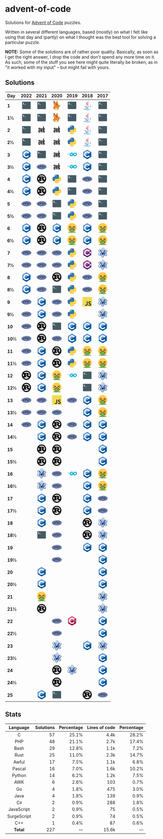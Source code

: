 # advent-of-code

Solutions for [Advent of Code](https://adventofcode.com/) puzzles.

Written in several different languages, based (mostly) on what I felt like using that day
and (partly) on what I thought was the best tool for solving a particular puzzle.

**NOTE:** Some of the solutions are of rather poor quality. Basically, as soon as I get the right answer,
I drop the code and don't spend any more time on it. As such, some of the stuff you see here might quite literally
be broken, as in "it worked with my input" – but might fail with yours.


## Solutions

| Day | 2022 | 2021 | 2020 | 2019 | 2018 | 2017 |
| :--- | :---: | :---: | :---: | :---: | :---: | :---: |
| **1** | [![Bash](https://github.com/suve/advent-of-code/raw/master/.readme/sh.png)](2022/day01/calories.sh) | [![Bash](https://github.com/suve/advent-of-code/raw/master/.readme/sh.png)](2021/day01/sonar.sh) | [![SurgeScript](https://github.com/suve/advent-of-code/raw/master/.readme/ss.png)](2020/day01/expenses1.ss) | [![Bash](https://github.com/suve/advent-of-code/raw/master/.readme/sh.png)](2019/day01/fuel.sh) | [![Java](https://github.com/suve/advent-of-code/raw/master/.readme/java.png)](2018/day01/freq.java) | [![Bash](https://github.com/suve/advent-of-code/raw/master/.readme/sh.png)](2017/day01/captcha.sh) |
| **1½** | [![Bash](https://github.com/suve/advent-of-code/raw/master/.readme/sh.png)](2022/day01/calories.sh) | [![Bash](https://github.com/suve/advent-of-code/raw/master/.readme/sh.png)](2021/day01/triple-sonar.sh) | [![SurgeScript](https://github.com/suve/advent-of-code/raw/master/.readme/ss.png)](2020/day01/expenses2.ss) | [![Bash](https://github.com/suve/advent-of-code/raw/master/.readme/sh.png)](2019/day01/more-fuel.sh) | [![Java](https://github.com/suve/advent-of-code/raw/master/.readme/java.png)](2018/day01/freq2.java) | [![Bash](https://github.com/suve/advent-of-code/raw/master/.readme/sh.png)](2017/day01/captcha.sh) |
| **2** | [![Bash](https://github.com/suve/advent-of-code/raw/master/.readme/sh.png)](2022/day02/rock-paper-scissors.sh) | [![AWK](https://github.com/suve/advent-of-code/raw/master/.readme/awk.png)](2021/day02/submarine.awk) | [![AWK](https://github.com/suve/advent-of-code/raw/master/.readme/awk.png)](2020/day02/passwords.awk) | [![Python](https://github.com/suve/advent-of-code/raw/master/.readme/py.png)](2019/day02/intcode.py) | [![Java](https://github.com/suve/advent-of-code/raw/master/.readme/java.png)](2018/day02/checksum.java) | [![Bash](https://github.com/suve/advent-of-code/raw/master/.readme/sh.png)](2017/day02/part1.sh) |
| **2½** | [![Bash](https://github.com/suve/advent-of-code/raw/master/.readme/sh.png)](2022/day02/rock-paper-scissors.sh) | [![AWK](https://github.com/suve/advent-of-code/raw/master/.readme/awk.png)](2021/day02/submarine.awk) | [![AWK](https://github.com/suve/advent-of-code/raw/master/.readme/awk.png)](2020/day02/passwords2.awk) | [![Python](https://github.com/suve/advent-of-code/raw/master/.readme/py.png)](2019/day02/intcode2.py) | [![Java](https://github.com/suve/advent-of-code/raw/master/.readme/java.png)](2018/day02/findids.java) | [![Bash](https://github.com/suve/advent-of-code/raw/master/.readme/sh.png)](2017/day02/part2.sh) |
| **3** | [![C](https://github.com/suve/advent-of-code/raw/master/.readme/c.png)](2022/day03/rucksacks.c) | [![Bash](https://github.com/suve/advent-of-code/raw/master/.readme/sh.png)](2021/day03/power.sh) | [![AWK](https://github.com/suve/advent-of-code/raw/master/.readme/awk.png)](2020/day03/trees.awk) | [![Go](https://github.com/suve/advent-of-code/raw/master/.readme/go.png)](2019/day03/wires.go) | [![C](https://github.com/suve/advent-of-code/raw/master/.readme/c.png)](2018/day03/fabric.c) | [![Bash](https://github.com/suve/advent-of-code/raw/master/.readme/sh.png)](2017/day03/spiral-dist.sh) |
| **3½** | [![C](https://github.com/suve/advent-of-code/raw/master/.readme/c.png)](2022/day03/rucksacks.c) | [![PHP](https://github.com/suve/advent-of-code/raw/master/.readme/php.png)](2021/day03/oxygen.php) | [![AWK](https://github.com/suve/advent-of-code/raw/master/.readme/awk.png)](2020/day03/trees.awk) | [![Go](https://github.com/suve/advent-of-code/raw/master/.readme/go.png)](2019/day03/wires.go) | [![C](https://github.com/suve/advent-of-code/raw/master/.readme/c.png)](2018/day03/fabric.c) | [![Bash](https://github.com/suve/advent-of-code/raw/master/.readme/sh.png)](2017/day03/spiral-write.sh) |
| **4** | [![C](https://github.com/suve/advent-of-code/raw/master/.readme/c.png)](2022/day04/cleanup.c) | [![Rust](https://github.com/suve/advent-of-code/raw/master/.readme/rs.png)](2021/day04/bingo.rs) | [![Python](https://github.com/suve/advent-of-code/raw/master/.readme/py.png)](2020/day04/passports.py) | [![Bash](https://github.com/suve/advent-of-code/raw/master/.readme/sh.png)](2019/day04/password.sh) | [![PHP](https://github.com/suve/advent-of-code/raw/master/.readme/php.png)](2018/day04/strategy.php) | [![Bash](https://github.com/suve/advent-of-code/raw/master/.readme/sh.png)](2017/day04/checkpass.sh) |
| **4½** | [![C](https://github.com/suve/advent-of-code/raw/master/.readme/c.png)](2022/day04/cleanup.c) | [![Rust](https://github.com/suve/advent-of-code/raw/master/.readme/rs.png)](2021/day04/bingo.rs) | [![Python](https://github.com/suve/advent-of-code/raw/master/.readme/py.png)](2020/day04/valid-passports.py) | [![Bash](https://github.com/suve/advent-of-code/raw/master/.readme/sh.png)](2019/day04/password.sh) | [![PHP](https://github.com/suve/advent-of-code/raw/master/.readme/php.png)](2018/day04/strategy.php) | [![Bash](https://github.com/suve/advent-of-code/raw/master/.readme/sh.png)](2017/day04/checkpass.sh) |
| **5** | [![PHP](https://github.com/suve/advent-of-code/raw/master/.readme/php.png)](2022/day05/cranes.php) | [![PHP](https://github.com/suve/advent-of-code/raw/master/.readme/php.png)](2021/day05/vents.php) | [![Bash](https://github.com/suve/advent-of-code/raw/master/.readme/sh.png)](2020/day05/boarding-pass.sh) | [![Python](https://github.com/suve/advent-of-code/raw/master/.readme/py.png)](2019/day05/intcode3.py) | [![PHP](https://github.com/suve/advent-of-code/raw/master/.readme/php.png)](2018/day05/polymer.php) | [![Bash](https://github.com/suve/advent-of-code/raw/master/.readme/sh.png)](2017/day05/jump.sh) |
| **5½** | [![PHP](https://github.com/suve/advent-of-code/raw/master/.readme/php.png)](2022/day05/cranes.php) | [![PHP](https://github.com/suve/advent-of-code/raw/master/.readme/php.png)](2021/day05/vents.php) | [![Bash](https://github.com/suve/advent-of-code/raw/master/.readme/sh.png)](2020/day05/boarding-pass.sh) | [![Python](https://github.com/suve/advent-of-code/raw/master/.readme/py.png)](2019/day05/intcode3.py) | [![PHP](https://github.com/suve/advent-of-code/raw/master/.readme/php.png)](2018/day05/polymer.php) | [![Bash](https://github.com/suve/advent-of-code/raw/master/.readme/sh.png)](2017/day05/jump.sh) |
| **6** | [![C](https://github.com/suve/advent-of-code/raw/master/.readme/c.png)](2022/day06/packmark.c) | [![Rust](https://github.com/suve/advent-of-code/raw/master/.readme/rs.png)](2021/day06/lanternfish.rs) | [![C](https://github.com/suve/advent-of-code/raw/master/.readme/c.png)](2020/day06/customs.c) | [![Awful](https://github.com/suve/advent-of-code/raw/master/.readme/yuk.png)](2019/day06/orbits.yuk) | [![C](https://github.com/suve/advent-of-code/raw/master/.readme/c.png)](2018/day06/flood.c) | [![Awful](https://github.com/suve/advent-of-code/raw/master/.readme/yuk.png)](2017/day06/realloc.yuk) |
| **6½** | [![C](https://github.com/suve/advent-of-code/raw/master/.readme/c.png)](2022/day06/packmark.c) | [![Rust](https://github.com/suve/advent-of-code/raw/master/.readme/rs.png)](2021/day06/lanternfish.rs) | [![C](https://github.com/suve/advent-of-code/raw/master/.readme/c.png)](2020/day06/customs.c) | [![Awful](https://github.com/suve/advent-of-code/raw/master/.readme/yuk.png)](2019/day06/orbits.yuk) | [![C](https://github.com/suve/advent-of-code/raw/master/.readme/c.png)](2018/day06/flood.c) | [![Awful](https://github.com/suve/advent-of-code/raw/master/.readme/yuk.png)](2017/day06/realloc.yuk) |
| **7** | [![PHP](https://github.com/suve/advent-of-code/raw/master/.readme/php.png)](2022/day07/files.php) | [![PHP](https://github.com/suve/advent-of-code/raw/master/.readme/php.png)](2021/day07/crabs.php) | [![PHP](https://github.com/suve/advent-of-code/raw/master/.readme/php.png)](2020/day07/bags.php) | [![Python](https://github.com/suve/advent-of-code/raw/master/.readme/py.png)](2019/day07/intcode.py) | [![C♯](https://github.com/suve/advent-of-code/raw/master/.readme/cs.png)](2018/day07/lotsa-steps.cs) | [![Pascal](https://github.com/suve/advent-of-code/raw/master/.readme/pas.png)](2017/day07/tower.pas) |
| **7½** | [![PHP](https://github.com/suve/advent-of-code/raw/master/.readme/php.png)](2022/day07/files.php) | [![PHP](https://github.com/suve/advent-of-code/raw/master/.readme/php.png)](2021/day07/crabs.php) | [![PHP](https://github.com/suve/advent-of-code/raw/master/.readme/php.png)](2020/day07/bags.php) | [![Python](https://github.com/suve/advent-of-code/raw/master/.readme/py.png)](2019/day07/intcode-feedback.py) | [![C♯](https://github.com/suve/advent-of-code/raw/master/.readme/cs.png)](2018/day07/timed-steps.cs) | [![Pascal](https://github.com/suve/advent-of-code/raw/master/.readme/pas.png)](2017/day07/tower.pas) |
| **8** | [![C](https://github.com/suve/advent-of-code/raw/master/.readme/c.png)](2022/day08/trees.c) | [![PHP](https://github.com/suve/advent-of-code/raw/master/.readme/php.png)](2021/day08/easy-digits.php) | [![Rust](https://github.com/suve/advent-of-code/raw/master/.readme/rs.png)](2020/day08/console.rs) | [![Python](https://github.com/suve/advent-of-code/raw/master/.readme/py.png)](2019/day08/image-checksum.py) | [![PHP](https://github.com/suve/advent-of-code/raw/master/.readme/php.png)](2018/day08/tree.php) | [![Awful](https://github.com/suve/advent-of-code/raw/master/.readme/yuk.png)](2017/day08/cpu.yuk) |
| **8½** | [![C](https://github.com/suve/advent-of-code/raw/master/.readme/c.png)](2022/day08/trees.c) | [![PHP](https://github.com/suve/advent-of-code/raw/master/.readme/php.png)](2021/day08/decoder.php) | [![Bash](https://github.com/suve/advent-of-code/raw/master/.readme/sh.png)](2020/day08/part2.sh) | [![Python](https://github.com/suve/advent-of-code/raw/master/.readme/py.png)](2019/day08/image-decode.py) | [![PHP](https://github.com/suve/advent-of-code/raw/master/.readme/php.png)](2018/day08/tree.php) | [![Awful](https://github.com/suve/advent-of-code/raw/master/.readme/yuk.png)](2017/day08/cpu.yuk) |
| **9** | [![PHP](https://github.com/suve/advent-of-code/raw/master/.readme/php.png)](2022/day09/rope.php) | [![C](https://github.com/suve/advent-of-code/raw/master/.readme/c.png)](2021/day09/smoke.c) | [![PHP](https://github.com/suve/advent-of-code/raw/master/.readme/php.png)](2020/day09/xmas.php) | [![Python](https://github.com/suve/advent-of-code/raw/master/.readme/py.png)](2019/day09/intcode.py) | [![JavaScript](https://github.com/suve/advent-of-code/raw/master/.readme/js.png)](2018/day09/marbles.js) | [![Pascal](https://github.com/suve/advent-of-code/raw/master/.readme/pas.png)](2017/day09/stream.pas) |
| **9½** | [![PHP](https://github.com/suve/advent-of-code/raw/master/.readme/php.png)](2022/day09/rope.php) | [![C](https://github.com/suve/advent-of-code/raw/master/.readme/c.png)](2021/day09/smoke.c) | [![PHP](https://github.com/suve/advent-of-code/raw/master/.readme/php.png)](2020/day09/xmas.php) | [![Python](https://github.com/suve/advent-of-code/raw/master/.readme/py.png)](2019/day09/intcode.py) | | [![Pascal](https://github.com/suve/advent-of-code/raw/master/.readme/pas.png)](2017/day09/stream.pas) |
| **10** | [![PHP](https://github.com/suve/advent-of-code/raw/master/.readme/php.png)](2022/day10/crt.php) | [![Rust](https://github.com/suve/advent-of-code/raw/master/.readme/rs.png)](2021/day10/braces.rs) | [![Bash](https://github.com/suve/advent-of-code/raw/master/.readme/sh.png)](2020/day10/jolts.sh) | [![C](https://github.com/suve/advent-of-code/raw/master/.readme/c.png)](2019/day10/asteroids.c) | [![C](https://github.com/suve/advent-of-code/raw/master/.readme/c.png)](2018/day10/message-image.c) | [![C](https://github.com/suve/advent-of-code/raw/master/.readme/c.png)](2017/day10/knot.c) |
| **10½** | [![PHP](https://github.com/suve/advent-of-code/raw/master/.readme/php.png)](2022/day10/crt.php) | [![Rust](https://github.com/suve/advent-of-code/raw/master/.readme/rs.png)](2021/day10/braces.rs) | [![PHP](https://github.com/suve/advent-of-code/raw/master/.readme/php.png)](2020/day10/daisy-chain.php) | [![C](https://github.com/suve/advent-of-code/raw/master/.readme/c.png)](2019/day10/asteroids.c) | [![C](https://github.com/suve/advent-of-code/raw/master/.readme/c.png)](2018/day10/message-image.c) | [![C](https://github.com/suve/advent-of-code/raw/master/.readme/c.png)](2017/day10/knot2.c) |
| **11** | [![PHP](https://github.com/suve/advent-of-code/raw/master/.readme/php.png)](2022/day11/monke.php) | [![C](https://github.com/suve/advent-of-code/raw/master/.readme/c.png)](2021/day11/octopi.c) | [![Rust](https://github.com/suve/advent-of-code/raw/master/.readme/rs.png)](2020/day11/seats.rs) | [![Python](https://github.com/suve/advent-of-code/raw/master/.readme/py.png)](2019/day11/intcode.py) | [![Awful](https://github.com/suve/advent-of-code/raw/master/.readme/yuk.png)](2018/day11/power.yuk) | [![Awful](https://github.com/suve/advent-of-code/raw/master/.readme/yuk.png)](2017/day11/hex.yuk) |
| **11½** | [![PHP](https://github.com/suve/advent-of-code/raw/master/.readme/php.png)](2022/day11/monke.php) | [![C](https://github.com/suve/advent-of-code/raw/master/.readme/c.png)](2021/day11/octopi.c) | [![Rust](https://github.com/suve/advent-of-code/raw/master/.readme/rs.png)](2020/day11/seats2.rs) | [![Python](https://github.com/suve/advent-of-code/raw/master/.readme/py.png)](2019/day11/intcode.py) | [![Awful](https://github.com/suve/advent-of-code/raw/master/.readme/yuk.png)](2018/day11/power.yuk) | [![Awful](https://github.com/suve/advent-of-code/raw/master/.readme/yuk.png)](2017/day11/hex.yuk) |
| **12** | [![Rust](https://github.com/suve/advent-of-code/raw/master/.readme/rs.png)](2022/day12/climb.rs) | [![C](https://github.com/suve/advent-of-code/raw/master/.readme/c.png)](2021/day12/caves.c) | [![Awful](https://github.com/suve/advent-of-code/raw/master/.readme/yuk.png)](2020/day12/coords.yuk) | [![Go](https://github.com/suve/advent-of-code/raw/master/.readme/go.png)](2019/day12/gravity.go) | [![Bash](https://github.com/suve/advent-of-code/raw/master/.readme/sh.png)](2018/day12/plants.sh) | [![Pascal](https://github.com/suve/advent-of-code/raw/master/.readme/pas.png)](2017/day12/pipes.pas) |
| **12½** | [![Rust](https://github.com/suve/advent-of-code/raw/master/.readme/rs.png)](2022/day12/climb.rs) | [![C](https://github.com/suve/advent-of-code/raw/master/.readme/c.png)](2021/day12/caves.c) | [![Awful](https://github.com/suve/advent-of-code/raw/master/.readme/yuk.png)](2020/day12/waypoint.yuk) | | [![Bash](https://github.com/suve/advent-of-code/raw/master/.readme/sh.png)](2018/day12/ancient-plants.sh) | [![Pascal](https://github.com/suve/advent-of-code/raw/master/.readme/pas.png)](2017/day12/pipes.pas) |
| **13** | [![PHP](https://github.com/suve/advent-of-code/raw/master/.readme/php.png)](2022/day13/packets.php) | [![PHP](https://github.com/suve/advent-of-code/raw/master/.readme/php.png)](2021/day13/fold.php) | [![JavaScript](https://github.com/suve/advent-of-code/raw/master/.readme/js.png)](2020/day13/buses.js) | [![PHP](https://github.com/suve/advent-of-code/raw/master/.readme/php.png)](2019/day13/runner.php) | [![C](https://github.com/suve/advent-of-code/raw/master/.readme/c.png)](2018/day13/carts.c) | [![Awful](https://github.com/suve/advent-of-code/raw/master/.readme/yuk.png)](2017/day13/firewall.yuk) |
| **13½** | [![PHP](https://github.com/suve/advent-of-code/raw/master/.readme/php.png)](2022/day13/packets.php) | [![PHP](https://github.com/suve/advent-of-code/raw/master/.readme/php.png)](2021/day13/fold.php) | [![PHP](https://github.com/suve/advent-of-code/raw/master/.readme/php.png)](2020/day13/timestamp.php) | | [![C](https://github.com/suve/advent-of-code/raw/master/.readme/c.png)](2018/day13/carts.c) | [![Awful](https://github.com/suve/advent-of-code/raw/master/.readme/yuk.png)](2017/day13/firewall.yuk) |
| **14** | [![PHP](https://github.com/suve/advent-of-code/raw/master/.readme/php.png)](2022/day14/I-dont-like-sand-its-coarse-and-rough-and-irritating-and-it-gets-everywhere.php) | [![C](https://github.com/suve/advent-of-code/raw/master/.readme/c.png)](2021/day14/polymer.c) | [![Rust](https://github.com/suve/advent-of-code/raw/master/.readme/rs.png)](2020/day14/bitmask.rs) | [![PHP](https://github.com/suve/advent-of-code/raw/master/.readme/php.png)](2019/day14/ore-to-fuel.php) | [![C](https://github.com/suve/advent-of-code/raw/master/.readme/c.png)](2018/day14/recipes.c) | [![C](https://github.com/suve/advent-of-code/raw/master/.readme/c.png)](2017/day14/knot-again.c) |
| **14½** | | [![C](https://github.com/suve/advent-of-code/raw/master/.readme/c.png)](2021/day14/polypair.c) | [![Rust](https://github.com/suve/advent-of-code/raw/master/.readme/rs.png)](2020/day14/bitmask2.rs) | [![PHP](https://github.com/suve/advent-of-code/raw/master/.readme/php.png)](2019/day14/ore-to-fuel.php) | [![C](https://github.com/suve/advent-of-code/raw/master/.readme/c.png)](2018/day14/recipes.c) | [![C](https://github.com/suve/advent-of-code/raw/master/.readme/c.png)](2017/day14/knot-again.c) |
| **15** | | [![Rust](https://github.com/suve/advent-of-code/raw/master/.readme/rs.png)](2021/day15/risk.rs) | [![Rust](https://github.com/suve/advent-of-code/raw/master/.readme/rs.png)](2020/day15/numbers.rs) | | | [![C](https://github.com/suve/advent-of-code/raw/master/.readme/c.png)](2017/day15/generators.c) |
| **15½** | | [![Rust](https://github.com/suve/advent-of-code/raw/master/.readme/rs.png)](2021/day15/risk.rs) | [![Rust](https://github.com/suve/advent-of-code/raw/master/.readme/rs.png)](2020/day15/numbers.rs) | | | [![C](https://github.com/suve/advent-of-code/raw/master/.readme/c.png)](2017/day15/generators.c) |
| **16** | | [![Pascal](https://github.com/suve/advent-of-code/raw/master/.readme/pas.png)](2021/day16/bits.pas) | [![PHP](https://github.com/suve/advent-of-code/raw/master/.readme/php.png)](2020/day16/tickets.php) | [![Go](https://github.com/suve/advent-of-code/raw/master/.readme/go.png)](2019/day16/fft.go) | [![C](https://github.com/suve/advent-of-code/raw/master/.readme/c.png)](2018/day16/opcodes.c) | [![Awful](https://github.com/suve/advent-of-code/raw/master/.readme/yuk.png)](2017/day16/dance.yuk) |
| **16½** | | [![Pascal](https://github.com/suve/advent-of-code/raw/master/.readme/pas.png)](2021/day16/bits.pas) | [![PHP](https://github.com/suve/advent-of-code/raw/master/.readme/php.png)](2020/day16/tickets.php) | | [![C](https://github.com/suve/advent-of-code/raw/master/.readme/c.png)](2018/day16/opcodes.c) | [![Awful](https://github.com/suve/advent-of-code/raw/master/.readme/yuk.png)](2017/day16/dance.yuk) |
| **17** | | [![C](https://github.com/suve/advent-of-code/raw/master/.readme/c.png)](2021/day17/trajectory.c) | [![Rust](https://github.com/suve/advent-of-code/raw/master/.readme/rs.png)](2020/day17/cubes3.rs) | | [![C](https://github.com/suve/advent-of-code/raw/master/.readme/c.png)](2018/day17/water-sdl.c) | [![PHP](https://github.com/suve/advent-of-code/raw/master/.readme/php.png)](2017/day17/spinlock.php) |
| **17½** | | [![C](https://github.com/suve/advent-of-code/raw/master/.readme/c.png)](2021/day17/trajectory.c) | [![Rust](https://github.com/suve/advent-of-code/raw/master/.readme/rs.png)](2020/day17/cubes4.rs) | | [![C](https://github.com/suve/advent-of-code/raw/master/.readme/c.png)](2018/day17/water-sdl.c) | [![PHP](https://github.com/suve/advent-of-code/raw/master/.readme/php.png)](2017/day17/spinlock2.php) |
| **18** | | [![C](https://github.com/suve/advent-of-code/raw/master/.readme/c.png)](2021/day18/addition.c) | [![PHP](https://github.com/suve/advent-of-code/raw/master/.readme/php.png)](2020/day18/math.php) | | [![Rust](https://github.com/suve/advent-of-code/raw/master/.readme/rs.png)](2018/day18/settlers.rs) | [![Pascal](https://github.com/suve/advent-of-code/raw/master/.readme/pas.png)](2017/day18/duet.pas) |
| **18½** | | [![Bash](https://github.com/suve/advent-of-code/raw/master/.readme/sh.png)](2021/day18/magnitude.sh) | [![PHP](https://github.com/suve/advent-of-code/raw/master/.readme/php.png)](2020/day18/math.php) | | [![Rust](https://github.com/suve/advent-of-code/raw/master/.readme/rs.png)](2018/day18/settlers2.rs) | [![Pascal](https://github.com/suve/advent-of-code/raw/master/.readme/pas.png)](2017/day18/duet2.pas) |
| **19** | | | [![PHP](https://github.com/suve/advent-of-code/raw/master/.readme/php.png)](2020/day19/rules.php) | | [![C](https://github.com/suve/advent-of-code/raw/master/.readme/c.png)](2018/day19/iptr.c) | [![C](https://github.com/suve/advent-of-code/raw/master/.readme/c.png)](2017/day19/tubes.c) |
| **19½** | | | [![PHP](https://github.com/suve/advent-of-code/raw/master/.readme/php.png)](2020/day19/rules.php) | | | [![C](https://github.com/suve/advent-of-code/raw/master/.readme/c.png)](2017/day19/tubes.c) |
| **20** | | [![C](https://github.com/suve/advent-of-code/raw/master/.readme/c.png)](2021/day20/enhance.c) | | | | [![C](https://github.com/suve/advent-of-code/raw/master/.readme/c.png)](2017/day20/particles.c) |
| **20½** | | [![C](https://github.com/suve/advent-of-code/raw/master/.readme/c.png)](2021/day20/enhance.c) | | | | [![C](https://github.com/suve/advent-of-code/raw/master/.readme/c.png)](2017/day20/particles2.c) |
| **21** | | [![Awful](https://github.com/suve/advent-of-code/raw/master/.readme/yuk.png)](2021/day21/deterministic-dice.yuk) | | | | [![Pascal](https://github.com/suve/advent-of-code/raw/master/.readme/pas.png)](2017/day21/enhance.pas) |
| **21½** | | [![Rust](https://github.com/suve/advent-of-code/raw/master/.readme/rs.png)](2021/day21/dirac-dice.rs) | | | | [![Pascal](https://github.com/suve/advent-of-code/raw/master/.readme/pas.png)](2017/day21/enhance.pas) |
| **22** | | | [![PHP](https://github.com/suve/advent-of-code/raw/master/.readme/php.png)](2020/day22/kombat.php) | [![C++](https://github.com/suve/advent-of-code/raw/master/.readme/cpp.png)](2019/day22/cards.cpp) | | [![C](https://github.com/suve/advent-of-code/raw/master/.readme/c.png)](2017/day22/virus.c) |
| **22½** | | | [![PHP](https://github.com/suve/advent-of-code/raw/master/.readme/php.png)](2020/day22/rekombat.php) | | | [![C](https://github.com/suve/advent-of-code/raw/master/.readme/c.png)](2017/day22/virus2.c) |
| **23** | | | [![Pascal](https://github.com/suve/advent-of-code/raw/master/.readme/pas.png)](2020/day23/cups.pas) | | [![C](https://github.com/suve/advent-of-code/raw/master/.readme/c.png)](2018/day23/nanobots.c) | [![Pascal](https://github.com/suve/advent-of-code/raw/master/.readme/pas.png)](2017/day23/coprocessor.pas) |
| **23½** | | | [![Pascal](https://github.com/suve/advent-of-code/raw/master/.readme/pas.png)](2020/day23/one-crab-million-cups.pas) | | | [![C](https://github.com/suve/advent-of-code/raw/master/.readme/c.png)](2017/day23/optimised.c) |
| **24** | | | [![Rust](https://github.com/suve/advent-of-code/raw/master/.readme/rs.png)](2020/day24/tiles.rs) | [![Pascal](https://github.com/suve/advent-of-code/raw/master/.readme/pas.png)](2019/day24/bug-life.pas) | | [![C](https://github.com/suve/advent-of-code/raw/master/.readme/c.png)](2017/day24/bridge.c) |
| **24½** | | | [![Rust](https://github.com/suve/advent-of-code/raw/master/.readme/rs.png)](2020/day24/tiles.rs) | | | [![C](https://github.com/suve/advent-of-code/raw/master/.readme/c.png)](2017/day24/bridge.c) |
| **25** | | [![C](https://github.com/suve/advent-of-code/raw/master/.readme/c.png)](2021/day25/cucumbers.c) | [![Bash](https://github.com/suve/advent-of-code/raw/master/.readme/sh.png)](2020/day25/handshake.sh) | | [![Rust](https://github.com/suve/advent-of-code/raw/master/.readme/rs.png)](2018/day25/constellations.rs) | [![PHP](https://github.com/suve/advent-of-code/raw/master/.readme/php.png)](2017/day25/turing-machine.php) |


## Stats

| Language | Solutions | Percentage | Lines of code | Percentage |
| :---: | ---: | ---: | ---: | ---: |
| C | 57 | 25.1% | 4.4k | 28.2% |
| PHP | 48 | 21.1% | 2.7k | 17.4% |
| Bash | 29 | 12.8% | 1.1k | 7.2% |
| Rust | 25 | 11.0% | 2.3k | 14.7% |
| Awful | 17 | 7.5% | 1.1k | 6.8% |
| Pascal | 16 | 7.0% | 1.6k | 10.2% |
| Python | 14 | 6.2% | 1.2k | 7.5% |
| AWK | 6 | 2.6% | 103 | 0.7% |
| Go | 4 | 1.8% | 475 | 3.0% |
| Java | 4 | 1.8% | 139 | 0.9% |
| C♯ | 2 | 0.9% | 288 | 1.8% |
| JavaScript | 2 | 0.9% | 75 | 0.5% |
| SurgeScript | 2 | 0.9% | 74 | 0.5% |
| C++ | 1 | 0.4% | 87 | 0.6% |
| **Total** | 227 | — | 15.6k | — |
